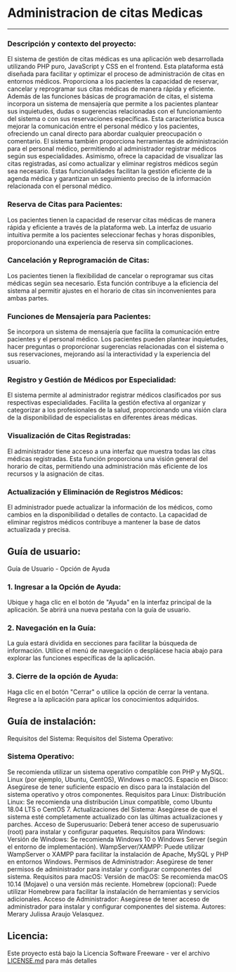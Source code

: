 # Administracion de citas Medicas 
------------------------------------------------------------------------------------------------------------------------------------------------------------------------------------------------------------------------------------------------------------------------------------------------------------------------------------------------------------------------------------------------------------------------------------------------------------------------------
### Descripción y contexto del proyecto: 

El sistema de gestión de citas médicas es una aplicación web desarrollada utilizando PHP puro, JavaScript y CSS en el frontend. Esta plataforma está diseñada para facilitar y optimizar el proceso de administración de citas en entornos médicos. Proporciona a los pacientes la capacidad de reservar, cancelar y reprogramar sus citas médicas de manera rápida y eficiente.
Además de las funciones básicas de programación de citas, el sistema incorpora un sistema de mensajería que permite a los pacientes plantear sus inquietudes, dudas o sugerencias relacionadas con el funcionamiento del sistema o con sus reservaciones específicas. Esta característica busca mejorar la comunicación entre el personal médico y los pacientes, ofreciendo un canal directo para abordar cualquier preocupación o comentario.
El sistema también proporciona herramientas de administración para el personal médico, permitiendo al administrador registrar médicos según sus especialidades. Asimismo, ofrece la capacidad de visualizar las citas registradas, así como actualizar y eliminar registros médicos según sea necesario. Estas funcionalidades facilitan la gestión eficiente de la agenda médica y garantizan un seguimiento preciso de la información relacionada con el personal médico.
### Reserva de Citas para Pacientes:
Los pacientes tienen la capacidad de reservar citas médicas de manera rápida y eficiente a través de la plataforma web.
La interfaz de usuario intuitiva permite a los pacientes seleccionar fechas y horas disponibles, proporcionando una experiencia de reserva sin complicaciones.
### Cancelación y Reprogramación de Citas:
Los pacientes tienen la flexibilidad de cancelar o reprogramar sus citas médicas según sea necesario.
Esta función contribuye a la eficiencia del sistema al permitir ajustes en el horario de citas sin inconvenientes para ambas partes.
### Funciones de Mensajería para Pacientes:
Se incorpora un sistema de mensajería que facilita la comunicación entre pacientes y el personal médico.
Los pacientes pueden plantear inquietudes, hacer preguntas o proporcionar sugerencias relacionadas con el sistema o sus reservaciones, mejorando así la interactividad y la experiencia del usuario.
### Registro y Gestión de Médicos por Especialidad:
El sistema permite al administrador registrar médicos clasificados por sus respectivas especialidades.
Facilita la gestión efectiva al organizar y categorizar a los profesionales de la salud, proporcionando una visión clara de la disponibilidad de especialistas en diferentes áreas médicas.
### Visualización de Citas Registradas:
El administrador tiene acceso a una interfaz que muestra todas las citas médicas registradas.
Esta función proporciona una visión general del horario de citas, permitiendo una administración más eficiente de los recursos y la asignación de citas.
### Actualización y Eliminación de Registros Médicos:
El administrador puede actualizar la información de los médicos, como cambios en la disponibilidad o detalles de contacto.
La capacidad de eliminar registros médicos contribuye a mantener la base de datos actualizada y precisa.
## Guía de usuario:
Guía de Usuario - Opción de Ayuda
### 1. Ingresar a la Opción de Ayuda:
Ubique y haga clic en el botón de "Ayuda" en la interfaz principal de la aplicación.
Se abrirá una nueva pestaña con la guía de usuario.
### 2. Navegación en la Guía:
La guía estará dividida en secciones para facilitar la búsqueda de información.
Utilice el menú de navegación o desplácese hacia abajo para explorar las funciones específicas de la aplicación.
### 3. Cierre de la opción de Ayuda:
Haga clic en el botón "Cerrar" o utilice la opción de cerrar la ventana.
Regrese a la aplicación para aplicar los conocimientos adquiridos.
## Guía de instalación:
Requisitos del Sistema:
Requisitos del Sistema Operativo:
### Sistema Operativo:
Se recomienda utilizar un sistema operativo compatible con PHP y MySQL. Linux (por ejemplo, Ubuntu, CentOS), Windows o macOS.
Espacio en Disco: Asegúrese de tener suficiente espacio en disco para la instalación del sistema operativo y otros componentes.
Requisitos para Linux:
Distribución Linux: Se recomienda una distribución Linux compatible, como Ubuntu 18.04 LTS o CentOS 7.
Actualizaciones del Sistema: Asegúrese de que el sistema esté completamente actualizado con las últimas actualizaciones y parches.
Acceso de Superusuario: Deberá tener acceso de superusuario (root) para instalar y configurar paquetes.
Requisitos para Windows:
Versión de Windows: Se recomienda Windows 10 o Windows Server (según el entorno de implementación).
WampServer/XAMPP: Puede utilizar WampServer o XAMPP para facilitar la instalación de Apache, MySQL y PHP en entornos Windows.
Permisos de Administrador: Asegúrese de tener permisos de administrador para instalar y configurar componentes del sistema.
Requisitos para macOS:
Versión de macOS: Se recomienda macOS 10.14 (Mojave) o una versión más reciente.
Homebrew (opcional): Puede utilizar Homebrew para facilitar la instalación de herramientas y servicios adicionales.
Acceso de Administrador: Asegúrese de tener acceso de administrador para instalar y configurar componentes del sistema.
Autores:
Merary Julissa Araujo Velasquez. 
## Licencia:
Este proyecto está bajo la Licencia Software Freeware - ver el archivo [LICENSE.md](LICENSE.md) para más detalles
